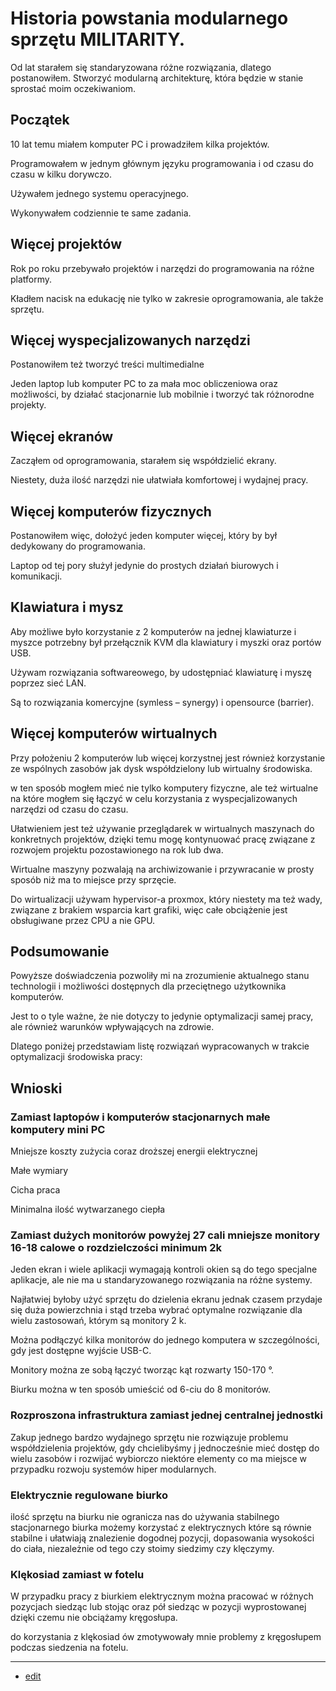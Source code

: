 # Historia powstania modularnego sprzętu MILITARITY. 



 

Od lat starałem się standaryzowana różne rozwiązania, dlatego postanowiłem. Stworzyć modularną architekturę, która będzie w stanie sprostać moim oczekiwaniom. 

 

## Początek 

10 lat temu miałem komputer PC i prowadziłem kilka projektów. 

Programowałem w jednym głównym języku programowania i od czasu do czasu w kilku dorywczo. 

Używałem jednego systemu operacyjnego. 

Wykonywałem codziennie te same zadania. 

 

## Więcej projektów

 

Rok po roku przebywało projektów i narzędzi do programowania na różne platformy. 

Kładłem nacisk na edukację nie tylko w zakresie oprogramowania, ale także sprzętu. 

 

## Więcej wyspecjalizowanych narzędzi

 

Postanowiłem też tworzyć treści multimedialne 

Jeden laptop lub komputer PC to za mała moc obliczeniowa oraz możliwości, by działać stacjonarnie lub mobilnie i tworzyć tak różnorodne projekty. 

 

## Więcej ekranów

 

Zacząłem od oprogramowania, starałem się współdzielić ekrany. 

Niestety, duża ilość narzędzi nie ułatwiała komfortowej i wydajnej pracy. 

 

## Więcej komputerów fizycznych

 

Postanowiłem więc, dołożyć jeden komputer więcej, który by był dedykowany do programowania. 

Laptop od tej pory służył jedynie do prostych działań biurowych i komunikacji. 

 

## Klawiatura i mysz

Aby możliwe było korzystanie z 2 komputerów na jednej klawiaturze i myszce potrzebny był przełącznik KVM dla klawiatury i myszki oraz portów USB. 

Używam rozwiązania softwareowego, by udostępniać klawiaturę i myszę poprzez sieć LAN. 

Są to rozwiązania komercyjne (symless – synergy) i opensource (barrier). 

 

## Więcej komputerów wirtualnych

 

Przy położeniu 2 komputerów lub więcej korzystnej jest również korzystanie ze wspólnych zasobów jak dysk współdzielony lub wirtualny środowiska. 

w ten sposób mogłem mieć nie tylko komputery fizyczne, ale też wirtualne na które mogłem się łączyć w celu korzystania z wyspecjalizowanych narzędzi od czasu do czasu. 

Ułatwieniem jest też używanie przeglądarek w wirtualnych maszynach do konkretnych projektów, dzięki temu mogę kontynuować pracę związane z rozwojem projektu pozostawionego na rok lub dwa. 

Wirtualne maszyny pozwalają na archiwizowanie i przywracanie w prosty sposób niż ma to miejsce przy sprzęcie. 

Do wirtualizacji używam hypervisor-a proxmox, który niestety ma też wady, związane z brakiem wsparcia kart grafiki, więc całe obciążenie jest obsługiwane przez CPU a nie GPU. 

 

## Podsumowanie 

Powyższe doświadczenia pozwoliły mi na zrozumienie aktualnego stanu technologii i możliwości dostępnych dla przeciętnego użytkownika komputerów. 

Jest to o tyle ważne, że nie dotyczy to jedynie optymalizacji samej pracy, ale również warunków wpływających na zdrowie. 

Dlatego poniżej przedstawiam listę rozwiązań wypracowanych w trakcie optymalizacji środowiska pracy: 

 

## Wnioski 

 

### Zamiast laptopów i komputerów stacjonarnych małe komputery mini PC 

Mniejsze koszty zużycia coraz droższej energii elektrycznej 

Małe wymiary 

Cicha praca 

Minimalna ilość wytwarzanego ciepła 

 

 

### Zamiast dużych monitorów powyżej 27 cali mniejsze monitory 16-18 calowe o rozdzielczości minimum 2k 

Jeden ekran i wiele aplikacji wymagają kontroli okien są do tego specjalne aplikacje, ale nie ma u standaryzowanego rozwiązania na różne systemy. 

Najłatwiej byłoby użyć sprzętu do dzielenia ekranu jednak czasem przydaje się duża powierzchnia i stąd trzeba wybrać optymalne rozwiązanie dla wielu zastosowań, którym są monitory 2 k. 

Można podłączyć kilka monitorów do jednego komputera w szczególności, gdy jest dostępne wyjście USB-C. 

Monitory można ze sobą łączyć tworząc kąt rozwarty 150-170 °. 

Biurku można w ten sposób umieścić od 6-ciu do 8 monitorów. 

 

### Rozproszona infrastruktura zamiast jednej centralnej jednostki 

Zakup jednego bardzo wydajnego sprzętu nie rozwiązuje problemu współdzielenia projektów, gdy chcielibyśmy j jednocześnie mieć dostęp do wielu zasobów i rozwijać wybiorczo niektóre elementy co ma miejsce w przypadku rozwoju systemów hiper  modularnych. 

 

### Elektrycznie regulowane biurko 

ilość sprzętu na biurku nie ogranicza nas do używania stabilnego stacjonarnego biurka możemy korzystać z elektrycznych które są równie stabilne i ułatwiają znalezienie dogodnej pozycji, dopasowania wysokości do ciała, niezależnie od tego czy stoimy siedzimy czy klęczymy. 

 

### Klękosiad zamiast w fotelu 

W przypadku pracy z biurkiem elektrycznym można pracować w różnych pozycjach siedząc lub stojąc oraz pół siedząc w pozycji wyprostowanej dzięki czemu nie obciążamy kręgosłupa. 

do korzystania z klękosiad ów zmotywowały mnie problemy z kręgosłupem podczas siedzenia na fotelu. 



---
+ [edit](https://github.com/militarity/www/edit/main/HISTORY.md)
